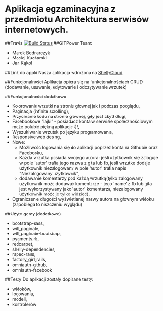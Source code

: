 Aplikacja egzaminacyjna z przedmiotu Architektura serwisów internetowych.
==========
##Travis
[![Build Status](https://travis-ci.org/mbednarczyk/asiegzamin.svg?branch=master)](https://travis-ci.org/mbednarczyk/asiegzamin)
##GITPower Team: 
- Marek Bednarczyk
- Maciej Kucharski
- Jan Kąkol

##Link do appki
Nasza aplikacja wdrożona na [ShellyCloud](http://asiegzamin.shellyapp.com/)

##Funkcjonalności
Aplikacja opiera się na funkcjonalnościach CRUD (dodawanie, usuwanie, edytowanie i odczytywanie wrzutek).

##Funkcjonalności dodatkowe
- Kolorowanie wrzutki na stronie głownej jak i podczas podglądu,
- Paginacja (infinite scrolling),
- Przycinanie kodu na stronie głównej, gdy jest zbytł długi,
- Facebookowe “lajki” - posiadacz konta w serwisie społecznościowym może polubić piękną aplikacje :)!,
- Wyszukiwanie wrzutek po języku programowania,
- Responsive web desing,
- Nowe:
  - Możliwość logowania się do aplikacji poprzez konta na Githubie oraz Facebooku,
  - Każda wrzutka posiada swojego autora: jeśli użytkownik się zaloguje w pole 'autor' trafia jego nazwa z gita lub fb, jeśli wrzutke dodaje użytkownik niezalogowany w pole 'autor' trafia napis "Niezalogowany użytkownik",
  - dodawanie komentarzy pod każdą wrzutką(tylko zalogowany użytkownik może dodawać komentarze - jego 'name' z fb lub gita jest wykorzystywany jako 'autor' komentarza, niezalogowany użytkownik może je tylko widzieć),
- Ograniczenie długości wyświetlanej nazwy autora na głownym widoku (zapobiega to niszczeniu wyglądu)

##Użyte gemy (dodatkowe)
- bootstrap-sass,
- will_paginate,
- will_paginate-bootstrap,
- pygments.rb,
- redcarpet,
- shelly-dependencies,
- rspec-rails,
- factory_girl_rails,
- omniauth-github,
- omniauth-facebook

##Testy
Do aplikacji zostały dopisane testy:
- widoków,
- logowania,
- modeli,
- kontrolerów


